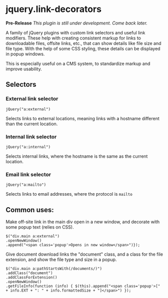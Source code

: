 # jquery.link-decorators

**Pre-Release**
*This plugin is still under development. Come back later.*

A family of jQuery plugins with custom link selectors and useful link modifiers.
These help with creating consistent markup for links to downloadable files, offsite
links, etc., that can show details like file size and file type. With the help of some
CSS styling, these details can be displayed in popup windows.

This is especially useful on a CMS system, to standardize markup and improve usability.

## Selectors
### External link selector
`jQuery("a:external")`

Selects links to external locations, meaning links with a hostname different than the current location.

### Internal link selector
`jQuery("a:internal")`

Selects internal links, where the hostname is the same as the current location.

### Email link selector
`jQuery("a:mailto")`

Selects links to email addresses, where the protocol is `mailto`

## Common uses:
Make off-site link in the main div open in a new window, and decorate with
some popup text (relies on CSS).
```
$("div.main a:external")
.openNewWindow()
.append("<span class='popup'>Opens in new window</span>")});
```

Give document download links the "document" class, and a class for the file extension,
and show the file type and size in a popup.
```
$("div.main a:pathStartsWith(/documents/)")
.addClass("document")
.addClassForExtension()
.openNewWindow()
.getFileInfo(function (info) { $(this).append("<span class='popup'>[" + info.EXT + ": " + info.formattedSize + "]</span>") });
```
